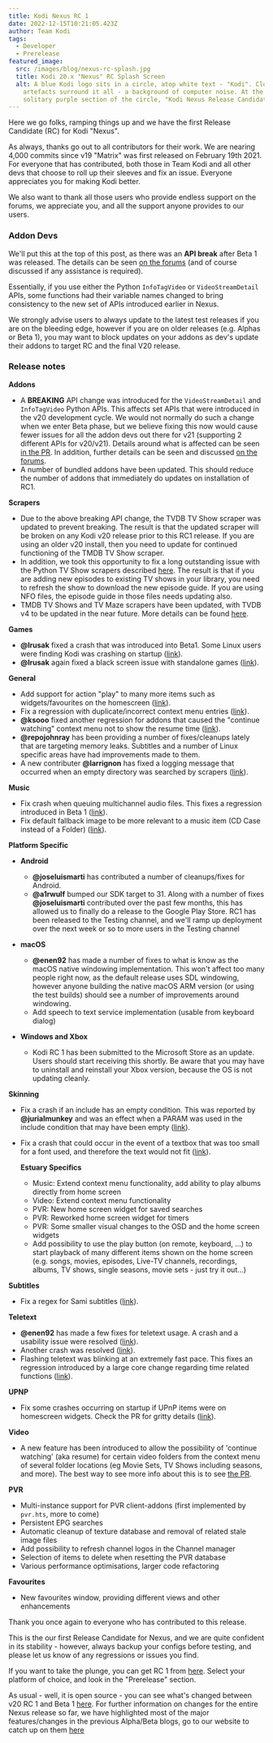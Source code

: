 ```yaml
---
title: Kodi Nexus RC 1
date: 2022-12-15T10:21:05.423Z
author: Team Kodi
tags:
  - Developer
  - Prerelease
featured_image:
  src: /images/blog/nexus-rc-splash.jpg
  title: Kodi 20.x "Nexus" RC Splash Screen
  alt: A blue Kodi logo sits in a circle, atop white text - "Kodi". Clock
    artefacts surround it all - a background of computer noise. At the bottom, a
    solitary purple section of the circle, "Kodi Nexus Release Candidate".
---
```

Here we go folks, ramping things up and we have the first Release Candidate (RC) for Kodi "Nexus".

As always, thanks go out to all contributors for their work. We are nearing 4,000 commits since v19 "Matrix" was first released on February 19th 2021. For everyone that has contributed, both those in Team Kodi and all other devs that choose to roll up their sleeves and fix an issue. Everyone appreciates you for making Kodi better.

We also want to thank all those users who provide endless support on the forums, we appreciate you, and all the support anyone provides to our users.

### **Addon Devs**

We'll put this at the top of this post, as there was an **API break** after Beta 1 was released. The details can be seen [on the forums](https://forum.kodi.tv/showthread.php?tid=370707) (and of course discussed if any assistance is required).

Essentially, if you use either the Python `InfoTagVideo` or `VideoStreamDetail` APIs, some functions had their variable names changed to bring consistency to the new set of APIs introduced earlier in Nexus.

We strongly advise users to always update to the latest test releases if you are on the bleeding edge, however if you are on older releases (e.g. Alphas or Beta 1), you may want to block updates on your addons as dev's update their addons to target RC and the final V20 release.

### **Release notes**

**Addons**

* A **BREAKING** API change was introduced for the `VideoStreamDetail` and `InfoTagVideo` Python APIs. This affects set APIs that were introduced in the v20 development cycle. We would not normally do such a change when we enter Beta phase, but we believe fixing this now would cause fewer issues for all the addon devs out there for v21 (supporting 2 different APIs for v20/v21). Details around what is affected can be seen [in the PR](https://github.com/xbmc/xbmc/pull/22192).
  In addition, further details can be seen and discussed [on the forums](https://forum.kodi.tv/showthread.php?tid=370707).
* A number of bundled addons have been updated. This should reduce the number of addons that immediately do updates on installation of RC1.

**Scrapers**

* Due to the above breaking API change, the TVDB TV Show scraper was updated to prevent breaking. The result is that the updated scraper will be broken on any Kodi v20 release prior to this RC1 release. If you are using an older v20 install, then you need to update for continued functioning of the TMDB TV Show scraper.
* In addition, we took this opportunity to fix a long outstanding issue with the Python TV Show scrapers described [here](https://github.com/xbmc/xbmc/issues/17341). The result is that if you are adding new episodes to existing TV shows in your library, you need to refresh the show to download the new episode guide. If you are using NFO files, the episode guide in those files needs updating also.
* TMDB TV Shows and TV Maze scrapers have been updated, with TVDB v4 to be updated in the near future.
  More details can be found [here](https://forum.kodi.tv/showthread.php?tid=370489).

**Games**

* **@lrusak** fixed a crash that was introduced into Beta1. Some Linux users were finding Kodi was crashing on startup ([link](https://github.com/xbmc/xbmc/pull/22185)).
* **@lrusak** again fixed a black screen issue with standalone games ([link](https://github.com/xbmc/xbmc/pull/22195)).

**General**

* Add support for action "play" to many more items such as widgets/favourites on the homescreen ([link](https://github.com/xbmc/xbmc/pull/22129)).
* Fix a regression with duplicate/incorrect context menu entries ([link](https://github.com/xbmc/xbmc/pull/22179)).
* **@ksooo** fixed another regression for addons that caused the "continue watching" context menu not to show the resume time ([link](https://github.com/xbmc/xbmc/pull/22166)).
* **@repojohnray** has been providing a number of fixes/cleanups lately that are targeting memory leaks. Subtitles and a number of Linux specific areas have had improvements made to them.
* A new contributer **@larrignon** has fixed a logging message that occurred when an empty directory was searched by scrapers ([link](https://github.com/xbmc/xbmc/pull/22173)).

**Music**

* Fix crash when queuing multichannel audio files. This fixes a regression introduced in Beta 1 ([link](https://github.com/xbmc/xbmc/pull/22130)).
* Fix default fallback image to be more relevant to a music item (CD Case instead of a Folder) ([link](https://github.com/xbmc/xbmc/pull/22133)).

**Platform Specific**

* **Android**

  * **@joseluismarti** has contributed a number of cleanups/fixes for Android.
  * **@a1rwulf** bumped our SDK target to 31. Along with a number of fixes **@joseluismarti** contributed over the past few months, this has allowed us to finally do a release to the Google Play Store. RC1 has been released to the Testing channel, and we'll ramp up deployment over the next week or so to more users in the Testing channel
* **macOS**

  * **@enen92** has made a number of fixes to what is know as the macOS native windowing implementation. This won't affect too many people right now, as the default release uses SDL windowing, however anyone building the native macOS ARM version (or using the test builds) should see a number of improvements around windowing.
  * Add speech to text service implementation (usable from keyboard dialog)
* **Windows and Xbox**

  * Kodi RC 1 has been submitted to the Microsoft Store as an update. Users should start receiving this shortly. Be aware that you may have to uninstall and reinstall your Xbox version, because the OS is not updating cleanly.

**Skinning**

* Fix a crash if an include has an empty condition. This was reported by **@jurialmunkey** and was an effect when a PARAM was used in the include condition that may have been empty ([link](https://github.com/xbmc/xbmc/pull/22146)).
* Fix a crash that could occur in the event of a textbox that was too small for a font used, and therefore the text would not fit ([link](https://github.com/xbmc/xbmc/pull/22151)).

  **Estuary Specifics**

  * Music: Extend context menu functionality, add ability to play albums directly from home screen
  * Video: Extend context menu functionality
  * PVR: New home screen widget for saved searches
  * PVR: Reworked home screen widget for timers
  * PVR: Some smaller visual changes to the OSD and the home screen widgets
  * Add possibility to use the play button (on remote, keyboard, ...) to start playback of many different items shown on the home screen (e.g. songs, movies, episodes, Live-TV channels, recordings, albums, TV shows, single seasons, movie sets - just try it out...)

**Subtitles**

* Fix a regex for Sami subtitles ([link](https://github.com/xbmc/xbmc/pull/22123)).

**Teletext**

* **@enen92** has made a few fixes for teletext usage. A crash and a usability issue were resolved ([link](https://github.com/xbmc/xbmc/pull/22161)).
* Another crash was resolved ([link](https://github.com/xbmc/xbmc/pull/22155)).
* Flashing teletext was blinking at an extremely fast pace. This fixes an regression introduced by a large core change regarding time related functions ([link](https://github.com/xbmc/xbmc/pull/22164)).

**UPNP**

* Fix some crashes occurring on startup if UPnP items were on homescreen widgets. Check the PR for gritty details ([link](https://github.com/xbmc/xbmc/pull/22154)).

**Video**

* A new feature has been introduced to allow the possibility of 'continue watching' (aka resume) for certain video folders from the context menu of several folder locations (eg Movie Sets, TV Shows including seasons, and more). The best way to see more info about this is to see [the PR](https://github.com/xbmc/xbmc/pull/22107).

**PVR**

* Multi-instance support for PVR client-addons (first implemented by `pvr.hts`, more to come)
* Persistent EPG searches
* Automatic cleanup of texture database and removal of related stale image files
* Add possibility to refresh channel logos in the Channel manager
* Selection of items to delete when resetting the PVR database
* Various performance optimisations, larger code refactoring

**Favourites**

* New favourites window, providing different views and other enhancements

Thank you once again to everyone who has contributed to this release.

This is the our first Release Candidate for Nexus, and we are quite confident in its stability - however, always backup your configs before testing, and please let us know of any regressions or issues you find.

If you want to take the plunge, you can get RC 1 from [here](https://kodi.tv/download). Select your platform of choice, and look in the "Prerelease" section. 

As usual - well, it is open source - you can see what's changed between v20 RC 1 and Beta 1 [here](https://github.com/xbmc/xbmc/compare/20.0b1-Nexus...20.0rc1-Nexus).
For further information on changes for the entire Nexus release so far, we have highlighted most of the major features/changes in the previous Alpha/Beta blogs, go to our website to catch up on them [here](https://kodi.tv/blog)